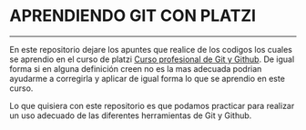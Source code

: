 # APRENDIENDO GIT CON PLATZI 

------------

En este repositorio dejare los apuntes que realice de los codigos los cuales se aprendio en el curso de platzi [Curso profesional de Git y Github](https://platzi.com/clases/git-github// "Curso profesional de Git y Github"). De igual forma si en alguna definición creen no es la mas adecuada podrian ayudarme a corregirla y aplicar de igual forma lo que se aprendio en este curso.

Lo que quisiera con este repositorio es que podamos practicar para realizar un uso adecuado de las diferentes herramientas de Git y Github.


